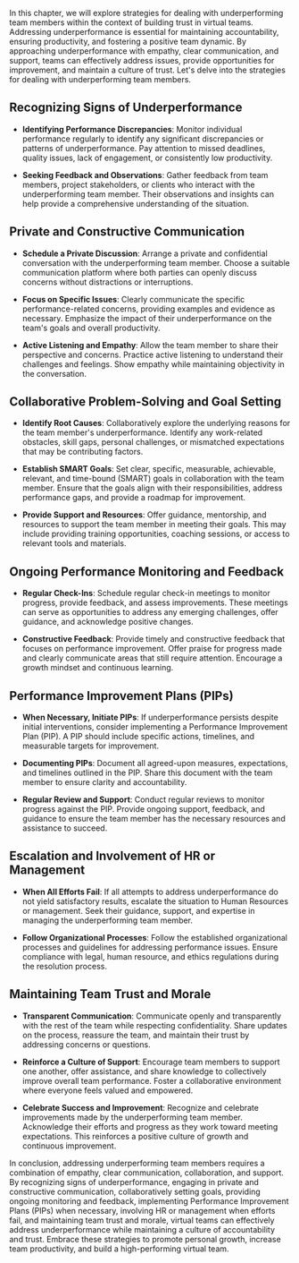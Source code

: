 
In this chapter, we will explore strategies for dealing with underperforming team members within the context of building trust in virtual teams. Addressing underperformance is essential for maintaining accountability, ensuring productivity, and fostering a positive team dynamic. By approaching underperformance with empathy, clear communication, and support, teams can effectively address issues, provide opportunities for improvement, and maintain a culture of trust. Let's delve into the strategies for dealing with underperforming team members.

Recognizing Signs of Underperformance
-------------------------------------

* **Identifying Performance Discrepancies**: Monitor individual performance regularly to identify any significant discrepancies or patterns of underperformance. Pay attention to missed deadlines, quality issues, lack of engagement, or consistently low productivity.

* **Seeking Feedback and Observations**: Gather feedback from team members, project stakeholders, or clients who interact with the underperforming team member. Their observations and insights can help provide a comprehensive understanding of the situation.

Private and Constructive Communication
--------------------------------------

* **Schedule a Private Discussion**: Arrange a private and confidential conversation with the underperforming team member. Choose a suitable communication platform where both parties can openly discuss concerns without distractions or interruptions.

* **Focus on Specific Issues**: Clearly communicate the specific performance-related concerns, providing examples and evidence as necessary. Emphasize the impact of their underperformance on the team's goals and overall productivity.

* **Active Listening and Empathy**: Allow the team member to share their perspective and concerns. Practice active listening to understand their challenges and feelings. Show empathy while maintaining objectivity in the conversation.

Collaborative Problem-Solving and Goal Setting
----------------------------------------------

* **Identify Root Causes**: Collaboratively explore the underlying reasons for the team member's underperformance. Identify any work-related obstacles, skill gaps, personal challenges, or mismatched expectations that may be contributing factors.

* **Establish SMART Goals**: Set clear, specific, measurable, achievable, relevant, and time-bound (SMART) goals in collaboration with the team member. Ensure that the goals align with their responsibilities, address performance gaps, and provide a roadmap for improvement.

* **Provide Support and Resources**: Offer guidance, mentorship, and resources to support the team member in meeting their goals. This may include providing training opportunities, coaching sessions, or access to relevant tools and materials.

Ongoing Performance Monitoring and Feedback
-------------------------------------------

* **Regular Check-Ins**: Schedule regular check-in meetings to monitor progress, provide feedback, and assess improvements. These meetings can serve as opportunities to address any emerging challenges, offer guidance, and acknowledge positive changes.

* **Constructive Feedback**: Provide timely and constructive feedback that focuses on performance improvement. Offer praise for progress made and clearly communicate areas that still require attention. Encourage a growth mindset and continuous learning.

Performance Improvement Plans (PIPs)
------------------------------------

* **When Necessary, Initiate PIPs**: If underperformance persists despite initial interventions, consider implementing a Performance Improvement Plan (PIP). A PIP should include specific actions, timelines, and measurable targets for improvement.

* **Documenting PIPs**: Document all agreed-upon measures, expectations, and timelines outlined in the PIP. Share this document with the team member to ensure clarity and accountability.

* **Regular Review and Support**: Conduct regular reviews to monitor progress against the PIP. Provide ongoing support, feedback, and guidance to ensure the team member has the necessary resources and assistance to succeed.

Escalation and Involvement of HR or Management
----------------------------------------------

* **When All Efforts Fail**: If all attempts to address underperformance do not yield satisfactory results, escalate the situation to Human Resources or management. Seek their guidance, support, and expertise in managing the underperforming team member.

* **Follow Organizational Processes**: Follow the established organizational processes and guidelines for addressing performance issues. Ensure compliance with legal, human resource, and ethics regulations during the resolution process.

Maintaining Team Trust and Morale
---------------------------------

* **Transparent Communication**: Communicate openly and transparently with the rest of the team while respecting confidentiality. Share updates on the process, reassure the team, and maintain their trust by addressing concerns or questions.

* **Reinforce a Culture of Support**: Encourage team members to support one another, offer assistance, and share knowledge to collectively improve overall team performance. Foster a collaborative environment where everyone feels valued and empowered.

* **Celebrate Success and Improvement**: Recognize and celebrate improvements made by the underperforming team member. Acknowledge their efforts and progress as they work toward meeting expectations. This reinforces a positive culture of growth and continuous improvement.

In conclusion, addressing underperforming team members requires a combination of empathy, clear communication, collaboration, and support. By recognizing signs of underperformance, engaging in private and constructive communication, collaboratively setting goals, providing ongoing monitoring and feedback, implementing Performance Improvement Plans (PIPs) when necessary, involving HR or management when efforts fail, and maintaining team trust and morale, virtual teams can effectively address underperformance while maintaining a culture of accountability and trust. Embrace these strategies to promote personal growth, increase team productivity, and build a high-performing virtual team.

